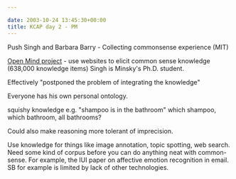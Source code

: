 ```yaml
---

date: 2003-10-24 13:45:30+00:00
title: KCAP day 2 - PM
---
```


Push Singh and Barbara Barry - Collecting commonsense experience (MIT)
  

[Open Mind project](http://omex.media.mit.edu/cgi-bin/omex.cgi/om) - use websites to elicit common sense knowledge (638,000 knowledge items)
Singh is Minsky's Ph.D. student.    

Effectively "postponed the problem of integrating the knowledge"
  
Everyone has his own personal ontology.  

squishy knowledge e.g. "shampoo is in the bathroom" which shampoo, which bathroom, all bathrooms?  

Could also make reasoning more tolerant of imprecision.  

Use knowledge for things like image annotation, topic spotting, web search.  Need some kind of corpus before you can do anything neat with common-sense.  For example, the IUI paper on affective emotion recognition in email.  SB for example is limited by lack of other technologies.
